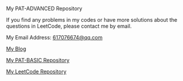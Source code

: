 My PAT-ADVANCED Repository

If you find any problems in my codes or have more solutions about the questions in LeetCode, please contact me by email.

My Email Address: 617076674@qq.com

[My Blog](https://blog.csdn.net/qq_41231926)

[My PAT-BASIC Repository](https://github.com/617076674/PAT-BASIC)

[My LeetCode Repository](https://github.com/617076674/LeetCode)
